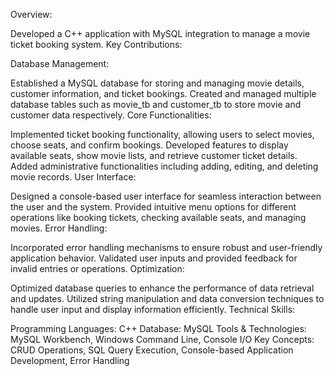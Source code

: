Overview:

Developed a C++ application with MySQL integration to manage a movie ticket booking system.
Key Contributions:

Database Management:

Established a MySQL database for storing and managing movie details, customer information, and ticket bookings.
Created and managed multiple database tables such as movie_tb and customer_tb to store movie and customer data respectively.
Core Functionalities:

Implemented ticket booking functionality, allowing users to select movies, choose seats, and confirm bookings.
Developed features to display available seats, show movie lists, and retrieve customer ticket details.
Added administrative functionalities including adding, editing, and deleting movie records.
User Interface:

Designed a console-based user interface for seamless interaction between the user and the system.
Provided intuitive menu options for different operations like booking tickets, checking available seats, and managing movies.
Error Handling:

Incorporated error handling mechanisms to ensure robust and user-friendly application behavior.
Validated user inputs and provided feedback for invalid entries or operations.
Optimization:

Optimized database queries to enhance the performance of data retrieval and updates.
Utilized string manipulation and data conversion techniques to handle user input and display information efficiently.
Technical Skills:

Programming Languages: C++
Database: MySQL
Tools & Technologies: MySQL Workbench, Windows Command Line, Console I/O
Key Concepts: CRUD Operations, SQL Query Execution, Console-based Application Development, Error Handling
